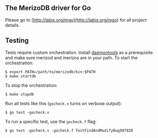 The MerizoDB driver for Go
-------------------------

Please go to [http://labix.org/mgo](http://labix.org/mgo) for all project details.

## Testing

Tests require custom orchestration.  Install
[daemontools](https://cr.yp.to/daemontools.html) as a prerequisite and make
sure merizod and merizos are in your path.  To start the orchestration:

    $ export PATH=/path/to/merizodb/bin:$PATH
    $ make startdb

To stop the orchestration:

    $ make stopdb

Run all tests like this (`gocheck.v` turns on verbose output):

    $ go test -gocheck.v

To run a specific test, use the `gocheck.f` flag:

    $ go test -gocheck.v -gocheck.f TestFindAndModifyBug997828
